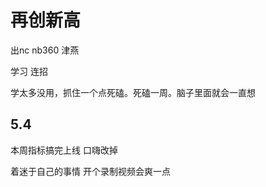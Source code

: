 
# 再创新高

出nc nb360 津燕

学习 连招 

学太多没用，抓住一个点死磕。死磕一周。脑子里面就会一直想

## 5.4

本周指标搞完上线 口嗨改掉

着迷于自己的事情 开个录制视频会爽一点
